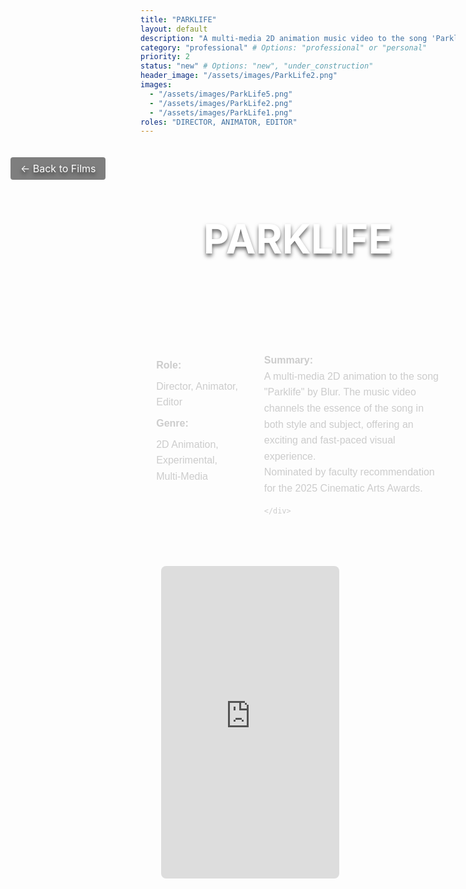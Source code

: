 ```yaml
---
title: "PARKLIFE"
layout: default
description: "A multi-media 2D animation music video to the song 'Parklife' by Blue"
category: "professional" # Options: "professional" or "personal"
priority: 2
status: "new" # Options: "new", "under_construction"
header_image: "/assets/images/ParkLife2.png"
images:
  - "/assets/images/ParkLife5.png"
  - "/assets/images/ParkLife2.png"
  - "/assets/images/ParkLife1.png"
roles: "DIRECTOR, ANIMATOR, EDITOR"
---
```


<div class="banner">
  <div class="banner-content">
    <h1>PARKLIFE</h1>
    <a href="/film/" class="back-button">← Back to Films</a>
  </div>
</div>

<div class="film-detail-container">
  <!-- Role, Genre, and Summary -->
  <div class="film-info">
    <div class="film-role-genre">
      <p><strong>Role:</strong></p>
      <p>Director, Animator, Editor</p>
      <p><strong>Genre:</strong></p>
      <p>2D Animation, Experimental, Multi-Media</p>
    </div>
    <div class="film-summary">
      <p><strong>Summary:</strong></p>
      <p>A multi-media 2D animation to the song "Parklife" by Blur. The music video channels the essence of the song in both style and subject, offering an exciting and fast-paced visual experience.</p>
      <p>  Nominated by faculty recommendation for the 2025 Cinematic Arts Awards. </p>

    </div>
  </div>

  <!-- Embedded Video -->
  <div class="film-video">
    <iframe
      width="95%" 
      height="500" 
      src="https://www.youtube.com/embed/9fZRrebTi0A" 
      title="YouTube video player"
      frameborder="0"
      allow="accelerometer; autoplay; clipboard-write; encrypted-media; gyroscope; picture-in-picture" 
      allowfullscreen>
    </iframe>
  </div>
</div>

<style>
/* Banner Section */
.banner {
  background-image: url('/assets/images/parklife-header.jpg');
  background-size: cover;
  background-position: center;
  height: 300px;
  width: 100vw;
  margin-left: calc(-50vw + 50%);
  position: relative;
  display: flex;
  justify-content: center;
  align-items: center;
}

.banner-content {
  text-align: center;
  color: white;
  text-shadow: 0 4px 6px rgba(0, 0, 0, 0.6);
}

.banner h1 {
  font-size: 4rem;
  margin: 0;
}

.back-button {
  position: absolute;
  top: 20px;
  left: 20px;
  color: white;
  text-decoration: none;
  font-size: 1rem;
  background: rgba(0, 0, 0, 0.5);
  padding: 0.5rem 1rem;
  border-radius: 4px;
}

/* Film Info Section */
.film-detail-container {
  width: 90%;
  max-width: 1200px;
  margin: 2rem auto;
  font-family: 'Poppins', sans-serif;
  color: #ccc;
  line-height: 1.6;
}

.film-info {
  display: flex;
  flex-wrap: wrap;
  gap: 2rem;
  margin-bottom: 2rem;
}

.film-role-genre {
  flex: 1;
}

.film-role-genre p {
  margin: 0.5rem 0;
  font-size: 1rem;
}

.film-summary {
  flex: 2;
}

.film-summary p {
  margin: 0;
  font-size: 1rem;
}

/* Embedded Video Section */
.film-video {
  display: flex;
  justify-content: center;
  margin-top: 2rem;
}

.film-video iframe {
  border-radius: 8px;
  max-width: 1200px;
}
</style>
